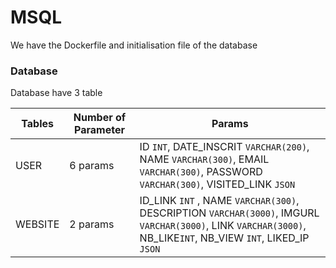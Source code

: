 # **MSQL**

We have the Dockerfile and initialisation file of the database

### **Database**

Database have 3 table

 Tables | Number of Parameter  | Params |
| ---- | ---- | ---- |
| USER | 6 params | ID `INT`, DATE_INSCRIT `VARCHAR(200)`, NAME `VARCHAR(300)`, EMAIL `VARCHAR(300)`, PASSWORD `VARCHAR(300)`, VISITED_LINK `JSON`|
| WEBSITE | 2 params | ID_LINK `INT` , NAME `VARCHAR(300)`, DESCRIPTION `VARCHAR(3000)`, IMGURL `VARCHAR(3000)`, LINK `VARCHAR(3000)`, NB_LIKE`INT`, NB_VIEW `INT`, LIKED_IP `JSON` |
